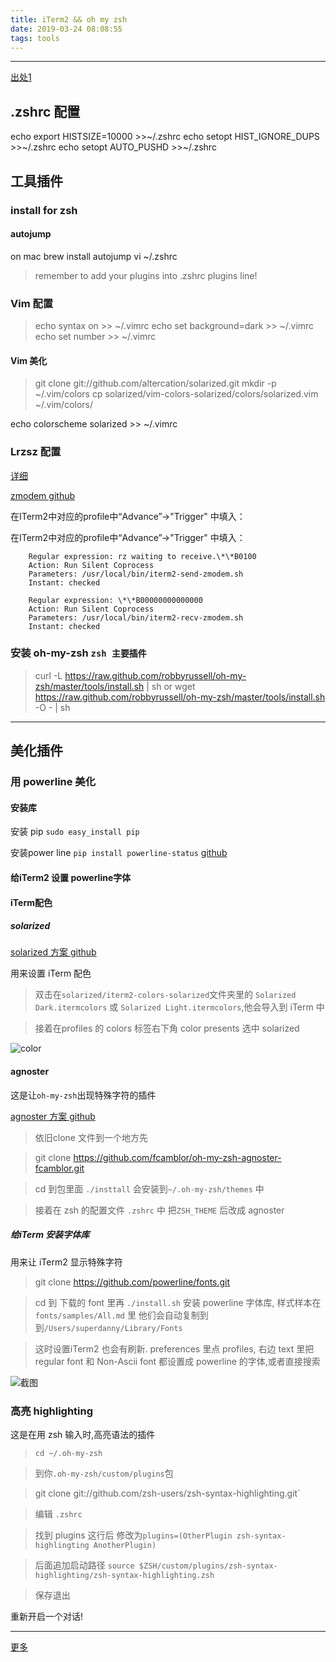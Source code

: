 ```yaml
---
title: iTerm2 && oh my zsh
date: 2019-03-24 08:08:55
tags: tools
---
```



---


<!-- toc -->
<!-- more --> 

[出处1](https://www.jianshu.com/p/7de00c73a2bb)

## .zshrc 配置
echo export HISTSIZE=10000 >>~/.zshrc
echo setopt HIST_IGNORE_DUPS >>~/.zshrc
echo setopt AUTO_PUSHD >>~/.zshrc
## 工具插件

### install for zsh 


#### autojump 
on mac brew install autojump
vi ~/.zshrc


> remember to add your plugins into .zshrc plugins line!

### Vim 配置

> echo syntax on >> ~/.vimrc
> echo set background=dark >> ~/.vimrc
> echo set number >> ~/.vimrc


#### Vim 美化 
> git clone git://github.com/altercation/solarized.git
> mkdir -p ~/.vim/colors
> cp solarized/vim-colors-solarized/colors/solarized.vim ~/.vim/colors/


echo colorscheme solarized >> ~/.vimrc


### Lrzsz 配置

[详细](https://blog.csdn.net/sylar_d/article/details/51971585)

[zmodem github](https://github.com/mmastrac/iterm2-zmodem)

在ITerm2中对应的profile中“Advance”->"Trigger" 中填入：

在ITerm2中对应的profile中“Advance”->"Trigger" 中填入：
    
```
    Regular expression: rz waiting to receive.\*\*B0100
    Action: Run Silent Coprocess
    Parameters: /usr/local/bin/iterm2-send-zmodem.sh
    Instant: checked
```
```
    Regular expression: \*\*B00000000000000
    Action: Run Silent Coprocess
    Parameters: /usr/local/bin/iterm2-recv-zmodem.sh
    Instant: checked
```

### 安装 oh-my-zsh `zsh 主要插件`

> curl -L https://raw.github.com/robbyrussell/oh-my-zsh/master/tools/install.sh | sh
> or
> wget https://raw.github.com/robbyrussell/oh-my-zsh/master/tools/install.sh -O - | sh

---


## 美化插件

### 用 powerline 美化  

#### 安装库



安装 pip `sudo easy_install pip`  

安装power line  `pip install powerline-status`
[github](https://github.com/powerline/powerline)


####  给iTerm2 设置 powerline字体  


#### iTerm配色

##### solarized

[solarized 方案 github](https://github.com/altercation/solarized)

用来设置 iTerm 配色

> 双击在`solarized/iterm2-colors-solarized`文件夹里的 `Solarized Dark.itermcolors` 或 `Solarized Light.itermcolors`,他会导入到 iTerm 中

> 接着在profiles 的 colors 标签右下角 color presents 选中 solarized

![color](/images/itermColor.png)


#### agnoster

这是让`oh-my-zsh`出现特殊字符的插件

[agnoster 方案 github](https://github.com/fcamblor/oh-my-zsh-agnoster-fcamblor)

> 依旧clone 文件到一个地方先

> git clone https://github.com/fcamblor/oh-my-zsh-agnoster-fcamblor.git

> cd 到包里面 `./insttall` 会安装到`~/.oh-my-zsh/themes` 中

> 接着在 zsh 的配置文件 `.zshrc` 中 把`ZSH_THEME` 后改成 agnoster 


##### 给iTerm 安装字体库  

用来让 iTerm2 显示特殊字符

> git clone https://github.com/powerline/fonts.git

> cd 到 下载的 font 里再 `./install.sh` 安装 powerline 字体库, 样式样本在 `fonts/samples/All.md` 里
> 他们会自动复制到到`/Users/superdanny/Library/Fonts`

> 这时设置iTerm2 也会有刷新.
> preferences 里点 profiles, 右边 text 里把 regular font 和 Non-Ascii font 都设置成 powerline 的字体,或者直接搜索

![截图](/images/iTemText.png)




### 高亮 highlighting 

这是在用 zsh 输入时,高亮语法的插件

> `cd ~/.oh-my-zsh`

> 到你`.oh-my-zsh/custom/plugins`包

> git clone git://github.com/zsh-users/zsh-syntax-highlighting.git`

> 编辑 `.zshrc` 

> 找到 plugins 这行后 修改为`plugins=(OtherPlugin zsh-syntax-highlingting AnotherPlugin)`

> 后面追加启动路径 `source $ZSH/custom/plugins/zsh-syntax-highlighting/zsh-syntax-highlighting.zsh`

> 保存退出

重新开启一个对话!

---
[更多](http://macshuo.com/?p=676)





